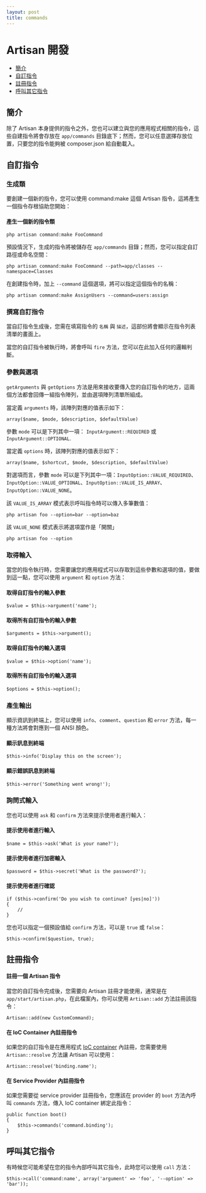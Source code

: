 ```yaml
---
layout: post
title: commands
---
```

# Artisan 開發

- [簡介](#introduction)
- [自訂指令](#building-a-command)
- [註冊指令](#registering-commands)
- [呼叫其它指令](#calling-other-commands)

<a name="introduction"></a>
## 簡介

除了 Artisan 本身提供的指令之外，您也可以建立與您的應用程式相關的指令，這些自建指令將會存放在 `app/commands` 目錄底下；然而，您可以任意選擇存放位置，只要您的指令能夠被 composer.json 給自動載入。

<a name="building-a-command"></a>
## 自訂指令

### 生成類

要創建一個新的指令，您可以使用 command:make 這個 Artisan 指令，這將產生一個指令存根協助您開始：

#### 產生一個新的指令類

	php artisan command:make FooCommand

預設情況下，生成的指令將被儲存在 `app/commands` 目錄；然而，您可以指定自訂路徑或命名空間：

	php artisan command:make FooCommand --path=app/classes --namespace=Classes

在創建指令時，加上 `--command` 這個選項，將可以指定這個指令的名稱：

	php artisan command:make AssignUsers --command=users:assign

### 撰寫自訂指令

當自訂指令生成後，您需在填寫指令的 `名稱` 與 `描述`，這部份將會顯示在指令列表清單的畫面上。

當您的自訂指令被執行時，將會呼叫 `fire` 方法，您可以在此加入任何的邏輯判斷。

### 參數與選項

`getArguments` 與 `getOptions` 方法是用來接收要傳入您的自訂指令的地方，這兩個方法都會回傳一組指令陣列，並由選項陣列清單所組成。

當定義 `arguments` 時，該陣列對應的值表示如下：

	array($name, $mode, $description, $defaultValue)

參數 `mode` 可以是下列其中一項： `InputArgument::REQUIRED` 或 `InputArgument::OPTIONAL`.

當定義 `options` 時，該陣列對應的值表示如下：

	array($name, $shortcut, $mode, $description, $defaultValue)

對選項而言，參數 `mode` 可以是下列其中一項：`InputOption::VALUE_REQUIRED`、`InputOption::VALUE_OPTIONAL`、`InputOption::VALUE_IS_ARRAY`、`InputOption::VALUE_NONE`。

該 `VALUE_IS_ARRAY` 模式表示呼叫指令時可以傳入多筆數值：

	php artisan foo --option=bar --option=baz

該 `VALUE_NONE` 模式表示將選項當作是「開關」

	php artisan foo --option

### 取得輸入

當您的指令執行時，您需要讓您的應用程式可以存取到這些參數和選項的值，要做到這一點，您可以使用 `argument` 和 `option` 方法：

#### 取得自訂指令的輸入參數

	$value = $this->argument('name');

#### 取得所有自訂指令的輸入參數

	$arguments = $this->argument();

#### 取得自訂指令的輸入選項

	$value = $this->option('name');

#### 取得所有自訂指令的輸入選項

	$options = $this->option();

### 產生輸出

顯示資訊到終端上，您可以使用 `info`、`comment`、`question` 和 `error` 方法，每一種方法將會對應到一個 ANSI 顏色。

#### 顯示訊息到終端

	$this->info('Display this on the screen');

#### 顯示錯誤訊息到終端

	$this->error('Something went wrong!');

### 詢問式輸入

您也可以使用 `ask` 和 `confirm` 方法來提示使用者進行輸入：

#### 提示使用者進行輸入

	$name = $this->ask('What is your name?');

#### 提示使用者進行加密輸入

	$password = $this->secret('What is the password?');

#### 提示使用者進行確認

	if ($this->confirm('Do you wish to continue? [yes|no]'))
	{
		//
	}

您也可以指定一個預設值給 `confirm` 方法，可以是 `true` 或 `false`：

	$this->confirm($question, true);

<a name="registering-commands"></a>
## 註冊指令

#### 註冊一個 Artisan 指令

當您的自訂指令完成後，您需要向 Artisan 註冊才能使用，通常是在 `app/start/artisan.php`，在此檔案內，你可以使用 `Artisan::add` 方法註冊該指令：

	Artisan::add(new CustomCommand);

#### 在 IoC Container 內註冊指令

如果您的自訂指令是在應用程式 [IoC container](/docs/ioc) 內註冊，您需要使用 `Artisan::resolve` 方法讓 Artisan 可以使用：

	Artisan::resolve('binding.name');

#### 在 Service Provider 內註冊指令

如果您需要從 service provider 註冊指令，您應該在 provider 的 `boot` 方法內呼叫 `commands` 方法，傳入 IoC container 綁定此指令：

	public function boot()
	{
		$this->commands('command.binding');
	}

<a name="calling-other-commands"></a>
## 呼叫其它指令

有時候您可能希望在您的指令內部呼叫其它指令，此時您可以使用 `call` 方法：

	$this->call('command:name', array('argument' => 'foo', '--option' => 'bar'));
